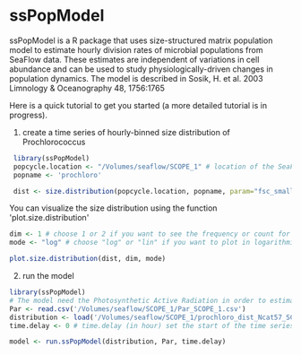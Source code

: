 ssPopModel
==========

ssPopModel is a R package that uses size-structured matrix population model to estimate hourly division rates of microbial populations from SeaFlow data. These estimates are independent of variations in cell abundance and can be used to study physiologically-driven changes in population dynamics. The model is described in Sosik, H. et al. 2003 Limnology &amp; Oceanography 48, 1756:1765

Here is a quick tutorial to get you started (a more detailed tutorial is in progress).

1. create a time series of hourly-binned size distribution of Prochlorococcus
 ```r
  library(ssPopModel)
  popcycle.location <- "/Volumes/seaflow/SCOPE_1" # location of the SeaFlow database
  popname <- 'prochloro'
 
  dist <- size.distribution(popcycle.location, popname, param="fsc_small", n.breaks=57, time.interval = 60)
 ```

 You can visualize the size distribution using the function 'plot.size.distribution'
 ```r
 dim <- 1 # choose 1 or 2 if you want to see the frequency or count for the size distribution, respectively
 mode <- "log" # choose "log" or "lin" if you want to plot in logarithmic or linear scale, respectively

 plot.size.distribution(dist, dim, mode)
 ```

2. run the model
 ```r
 library(ssPopModel)
 # The model need the Photosynthetic Active Radiation in order to estimate the growth rate
 Par <- read.csv('/Volumes/seaflow/SCOPE_1/Par_SCOPE_1.csv')
 distribution <- load('/Volumes/seaflow/SCOPE_1/prochloro_dist_Ncat57_SCOPE_1')
 time.delay <- 0 # time.delay (in hour) set the start of the time series with respect to t0

 model <- run.ssPopModel(distribution, Par, time.delay) 
 ```
 

 
 ```
